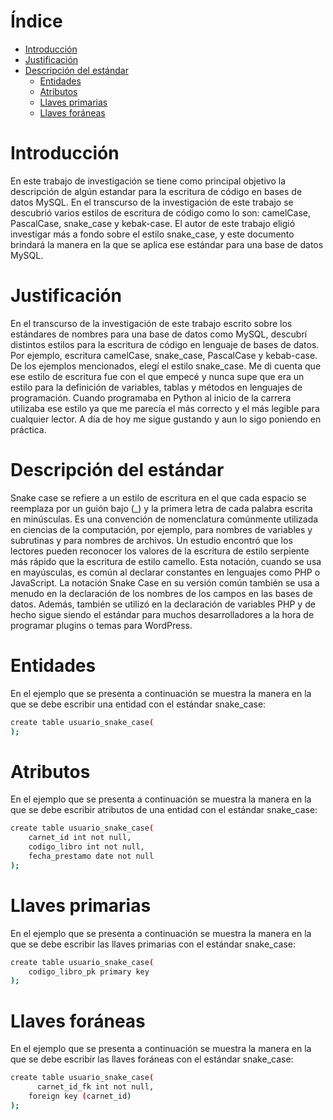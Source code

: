 <!--ts-->
# Índice
   * [Introducción](#introducción)
   * [Justificación](#justificación)
   * [Descripción del estándar](#descripción-del-estándar)
   	    * [Entidades](#entidades)
   	    * [Atributos](#atributos)
   	    * [Llaves primarias](#llaves-primarias)
   	    * [Llaves foráneas](#llaves-foráneas)
<!--te-->






# 
# Introducción

En este trabajo de investigación se tiene como principal objetivo la descripción de algún estandar para la escritura de código en bases de datos MySQL. En el transcurso de la investigación de este trabajo se descubrió varios estilos de escritura de código como lo son: camelCase, PascalCase, snake_case y kebak-case. El autor de este trabajo eligió investigar más a fondo sobre el estilo snake_case, y este documento brindará la manera en la que se aplica ese estándar para una base de datos MySQL.

# 
# Justificación

En el transcurso de la investigación de este trabajo escrito sobre los estándares de nombres para una base de datos como MySQL, descubrí distintos estilos para la escritura de código en lenguaje de bases de datos. Por ejemplo, escritura camelCase, snake_case, PascalCase y kebab-case. De los ejemplos mencionados, elegí el estilo snake_case. Me di cuenta que ese estilo de escritura fue con el que empecé y nunca supe que era un estilo para la definición de variables, tablas y métodos en lenguajes de programación. Cuando programaba en Python al inicio de la carrera utilizaba ese estilo ya que me parecía el más correcto y el más legible para cualquier lector. A día de hoy me sigue gustando y aun lo sigo poniendo en práctica.

# 
# Descripción del estándar

Snake case se refiere a un estilo de escritura en el que cada espacio se reemplaza por un guión bajo (_) y la primera letra de cada palabra escrita en minúsculas. Es una convención de nomenclatura comúnmente utilizada en ciencias de la computación, por ejemplo, para nombres de variables y subrutinas y para nombres de archivos. Un estudio encontró que los lectores pueden reconocer los valores de la escritura de estilo serpiente más rápido que la escritura de estilo camello. Esta notación, cuando se usa en mayúsculas, es común al declarar constantes en lenguajes como PHP o JavaScript. La notación Snake Case en su versión común también se usa a menudo en la declaración de los nombres de los campos en las bases de datos. Además, también se utilizó en la declaración de variables PHP y de hecho sigue siendo el estándar para muchos desarrolladores a la hora de programar plugins o temas para WordPress.

# 
# Entidades
En el ejemplo que se presenta a continuación se muestra la manera en la que se debe escribir una entidad con el estándar snake_case:

```bash
create table usuario_snake_case(
);
```
# 
# Atributos
En el ejemplo que se presenta a continuación se muestra la manera en la que se debe escribir atributos de una entidad con el estándar snake_case:

```bash
create table usuario_snake_case(
    carnet_id int not null,
    codigo_libro int not null,
    fecha_prestamo date not null
);
```


# 
# Llaves primarias
En el ejemplo que se presenta a continuación se muestra la manera en la que se debe escribir las llaves primarias con el estándar snake_case:

```bash
create table usuario_snake_case(
    codigo_libro_pk primary key
);
```

# 
# Llaves foráneas
En el ejemplo que se presenta a continuación se muestra la manera en la que se debe escribir las llaves foráneas con el estándar snake_case:


```bash
create table usuario_snake_case(
	  carnet_id_fk int not null,
    foreign key (carnet_id)
);
```




